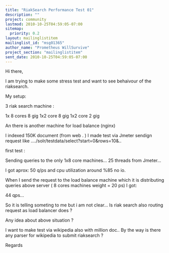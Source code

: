 ```yaml
---
title: "RiakSearch Performance Test 01"
description: ""
project: community
lastmod: 2010-10-25T04:59:05-07:00
sitemap:
  priority: 0.2
layout: mailinglistitem
mailinglist_id: "msg01365"
author_name: "Prometheus WillSurvive"
project_section: "mailinglistitem"
sent_date: 2010-10-25T04:59:05-07:00
---
```



Hi there,

I am trying to make some stress test and want to see behaivour of the 
riaksearch. 

My setup: 

3 riak search machine :

1x 8 cores 8 gig 
1x2 core 8 gig
1x2 core 2 gig 

An there is another machine for load balance (nginx)

I indexed 150K document (from web . ) I made test via Jmeter sendign request 
like ..../solr/testdata/select?start=0&rows=10&..

first test :

Sending queries to the only 1x8 core machines... 25 threads from Jmeter...

I got aprox: 50 q/ps and cpu utilization around %85 no io. 


When I send the request to the load balance machine which it is distributing 
queries above server ( 8 cores machines weight = 20 ps) I got:

44 qps...

So it is telling someting to me but i am not clear... Is riak search also 
routing request as load balancer does ? 

Any idea about above situation ? 


I want to make test via wikipedia also with million doc.. By the way is there 
any parser for wikipedia to submit riaksearch ? 


Regards

